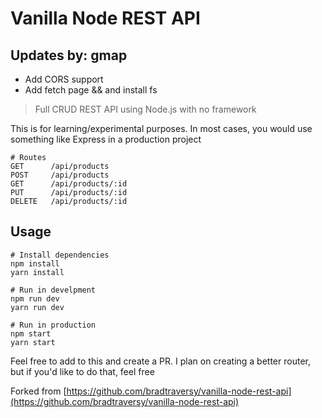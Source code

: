 # Vanilla Node REST API

## Updates by: gmap

- Add CORS support
- Add fetch page && and install fs

> Full CRUD REST API using Node.js with no framework

This is for learning/experimental purposes. In most cases, you would use something like Express in a production project

```
# Routes
GET      /api/products
POST     /api/products
GET      /api/products/:id
PUT      /api/products/:id
DELETE   /api/products/:id

```

## Usage

```
# Install dependencies
npm install
yarn install

# Run in develpment
npm run dev
yarn run dev

# Run in production
npm start
yarn start
```

Feel free to add to this and create a PR. I plan on creating a better router, but if you'd like to do that, feel free

Forked from [https://github.com/bradtraversy/vanilla-node-rest-api](https://github.com/bradtraversy/vanilla-node-rest-api)
